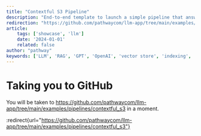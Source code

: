 ```yaml
---
title: "Contextful S3 Pipeline"
description: "End-to-end template to launch a simple pipeline that answers questions based on documents stored in S3."
redirection: "https://github.com/pathwaycom/llm-app/tree/main/examples/pipelines/contextful_s3"
article:
    tags: ['showcase', 'llm']
    date: '2024-01-01'
    related: false
author: "pathway"
keywords: ['LLM', 'RAG', 'GPT', 'OpenAI', 'vector store', 'indexing', 's3']
---
```


# Taking you to GitHub

You will be taken to https://github.com/pathwaycom/llm-app/tree/main/examples/pipelines/contextful_s3 in a moment.

:redirect{url="https://github.com/pathwaycom/llm-app/tree/main/examples/pipelines/contextful_s3"}
